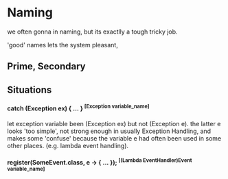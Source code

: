 
# Naming

we often gonna in naming, but its exactlly a tough tricky job.

'good' names lets the system pleasant, 

## Prime, Secondary

## Situations

#### catch (Exception ex) { ... } <sup>[Exception variable_name]</sup>

let exception variable been (Exception ex) but not (Exception e).
the latter e looks 'too simple', not strong enough in usually 
Exception Handling, and makes some 'confuse' because the 
variable e had often been used in some other places. (e.g. lambda event handling).


#### register(SomeEvent.class, e -> { ... }); <sup>[(Lambda EventHandler)Event variable_name]</sup>

